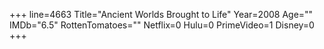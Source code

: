 +++
line=4663
Title="Ancient Worlds Brought to Life"
Year=2008
Age=""
IMDb="6.5"
RottenTomatoes=""
Netflix=0
Hulu=0
PrimeVideo=1
Disney=0
+++

